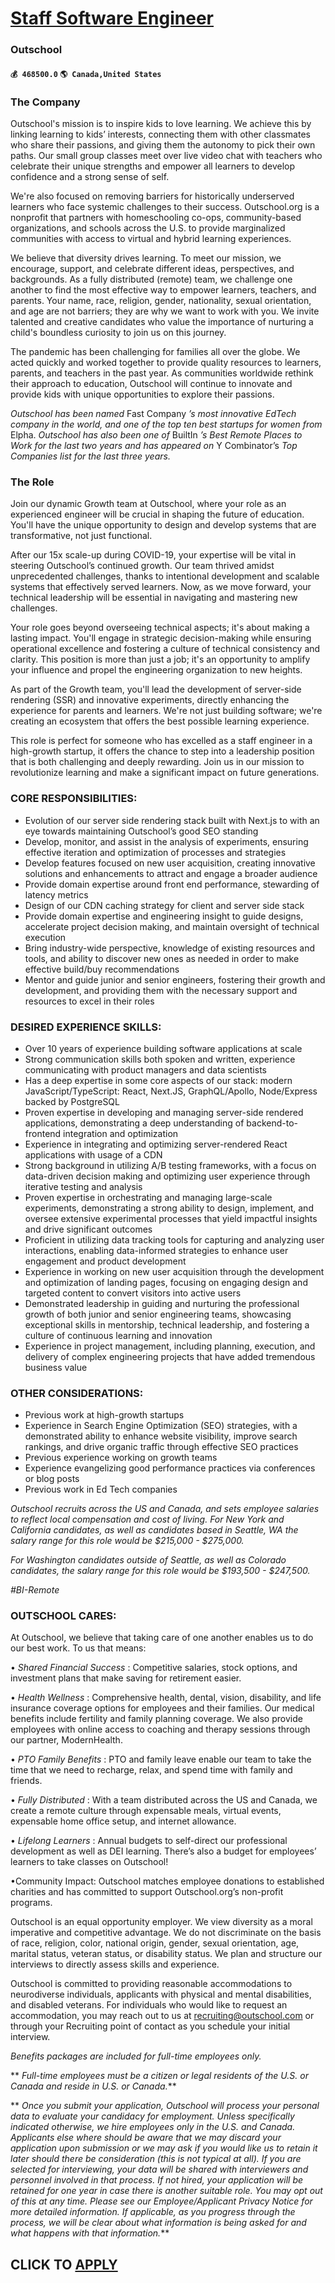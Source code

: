 # [Staff Software Engineer](https://www.remotewlb.com/apply/staff-software-engineer-75863)  
### Outschool  
#### `💰 468500.0` `🌎 Canada,United States`  

### The Company

Outschool's mission is to inspire kids to love learning. We achieve this by linking learning to kids’ interests, connecting them with other classmates who share their passions, and giving them the autonomy to pick their own paths. Our small group classes meet over live video chat with teachers who celebrate their unique strengths and empower all learners to develop confidence and a strong sense of self.

We're also focused on removing barriers for historically underserved learners who face systemic challenges to their success. Outschool.org is a nonprofit that partners with homeschooling co-ops, community-based organizations, and schools across the U.S. to provide marginalized communities with access to virtual and hybrid learning experiences.

We believe that diversity drives learning. To meet our mission, we encourage, support, and celebrate different ideas, perspectives, and backgrounds. As a fully distributed (remote) team, we challenge one another to find the most effective way to empower learners, teachers, and parents. Your name, race, religion, gender, nationality, sexual orientation, and age are not barriers; they are why we want to work with you. We invite talented and creative candidates who value the importance of nurturing a child's boundless curiosity to join us on this journey.

The pandemic has been challenging for families all over the globe. We acted quickly and worked together to provide quality resources to learners, parents, and teachers in the past year. As communities worldwide rethink their approach to education, Outschool will continue to innovate and provide kids with unique opportunities to explore their passions.

 _Outschool has been named_ Fast Company _’s most innovative EdTech company in the world, and one of the top ten best startups for women from_ Elpha. _Outschool has also been one of_ BuiltIn _’s Best Remote Places to Work for the last two years and has appeared on_ Y Combinator’s _Top Companies list for the last three years._

### The Role

Join our dynamic Growth team at Outschool, where your role as an experienced engineer will be crucial in shaping the future of education. You'll have the unique opportunity to design and develop systems that are transformative, not just functional.

After our 15x scale-up during COVID-19, your expertise will be vital in steering Outschool’s continued growth. Our team thrived amidst unprecedented challenges, thanks to intentional development and scalable systems that effectively served learners. Now, as we move forward, your technical leadership will be essential in navigating and mastering new challenges.

Your role goes beyond overseeing technical aspects; it's about making a lasting impact. You'll engage in strategic decision-making while ensuring operational excellence and fostering a culture of technical consistency and clarity. This position is more than just a job; it's an opportunity to amplify your influence and propel the engineering organization to new heights.

As part of the Growth team, you'll lead the development of server-side rendering (SSR) and innovative experiments, directly enhancing the experience for parents and learners. We're not just building software; we're creating an ecosystem that offers the best possible learning experience.

This role is perfect for someone who has excelled as a staff engineer in a high-growth startup, it offers the chance to step into a leadership position that is both challenging and deeply rewarding. Join us in our mission to revolutionize learning and make a significant impact on future generations.

### CORE RESPONSIBILITIES:

  * Evolution of our server side rendering stack built with Next.js to with an eye towards maintaining Outschool’s good SEO standing
  * Develop, monitor, and assist in the analysis of experiments, ensuring effective iteration and optimization of processes and strategies
  * Develop features focused on new user acquisition, creating innovative solutions and enhancements to attract and engage a broader audience
  * Provide domain expertise around front end performance, stewarding of latency metrics
  * Design of our CDN caching strategy for client and server side stack
  * Provide domain expertise and engineering insight to guide designs, accelerate project decision making, and maintain oversight of technical execution
  * Bring industry-wide perspective, knowledge of existing resources and tools, and ability to discover new ones as needed in order to make effective build/buy recommendations
  * Mentor and guide junior and senior engineers, fostering their growth and development, and providing them with the necessary support and resources to excel in their roles

### DESIRED EXPERIENCE SKILLS:

  * Over 10 years of experience building software applications at scale
  * Strong communication skills both spoken and written, experience communicating with product managers and data scientists
  * Has a deep expertise in some core aspects of our stack: modern JavaScript/TypeScript: React, Next.JS, GraphQL/Apollo, Node/Express backed by PostgreSQL
  * Proven expertise in developing and managing server-side rendered applications, demonstrating a deep understanding of backend-to-frontend integration and optimization
  * Experience in integrating and optimizing server-rendered React applications with usage of a CDN
  * Strong background in utilizing A/B testing frameworks, with a focus on data-driven decision making and optimizing user experience through iterative testing and analysis
  * Proven expertise in orchestrating and managing large-scale experiments, demonstrating a strong ability to design, implement, and oversee extensive experimental processes that yield impactful insights and drive significant outcomes
  * Proficient in utilizing data tracking tools for capturing and analyzing user interactions, enabling data-informed strategies to enhance user engagement and product development
  * Experience in working on new user acquisition through the development and optimization of landing pages, focusing on engaging design and targeted content to convert visitors into active users
  * Demonstrated leadership in guiding and nurturing the professional growth of both junior and senior engineering teams, showcasing exceptional skills in mentorship, technical leadership, and fostering a culture of continuous learning and innovation
  * Experience in project management, including planning, execution, and delivery of complex engineering projects that have added tremendous business value

### OTHER CONSIDERATIONS:

  * Previous work at high-growth startups
  * Experience in Search Engine Optimization (SEO) strategies, with a demonstrated ability to enhance website visibility, improve search rankings, and drive organic traffic through effective SEO practices
  * Previous experience working on growth teams
  * Experience evangelizing good performance practices via conferences or blog posts
  * Previous work in Ed Tech companies

 _Outschool recruits across the US and Canada, and sets employee salaries to reflect local compensation and cost of living. For New York and California candidates, as well as candidates based in Seattle, WA the salary range for this role would be $215,000 - $275,000._

 _For Washington candidates outside of Seattle, as well as Colorado candidates, the salary range for this role would be $193,500 - $247,500._

 _#BI-Remote_

### OUTSCHOOL CARES:

At Outschool, we believe that taking care of one another enables us to do our best work. To us that means:

• _Shared Financial Success_ : Competitive salaries, stock options, and investment plans that make saving for retirement easier.

• _Health Wellness_ : Comprehensive health, dental, vision, disability, and life insurance coverage options for employees and their families. Our medical benefits include fertility and family planning coverage. We also provide employees with online access to coaching and therapy sessions through our partner, ModernHealth.

• _PTO Family Benefits_ : PTO and family leave enable our team to take the time that we need to recharge, relax, and spend time with family and friends.

• _Fully Distributed_ : With a team distributed across the US and Canada, we create a remote culture through expensable meals, virtual events, expensable home office setup, and internet allowance.

• _Lifelong Learners_ : Annual budgets to self-direct our professional development as well as DEI learning. There’s also a budget for employees’ learners to take classes on Outschool!

•Community Impact: Outschool matches employee donations to established charities and has committed to support Outschool.org’s non-profit programs.

Outschool is an equal opportunity employer. We view diversity as a moral imperative and competitive advantage. We do not discriminate on the basis of race, religion, color, national origin, gender, sexual orientation, age, marital status, veteran status, or disability status. We plan and structure our interviews to directly assess skills and experience.

Outschool is committed to providing reasonable accommodations to neurodiverse individuals, applicants with physical and mental disabilities, and disabled veterans. For individuals who would like to request an accommodation, you may reach out to us at recruiting@outschool.com or through your Recruiting point of contact as you schedule your initial interview.

 _Benefits packages are included for full-time employees only._

 ** _Full-time employees must be a citizen or legal residents of the U.S. or Canada and reside in U.S. or Canada._**

 ** _Once you submit your application, Outschool will process your personal data to evaluate your candidacy for employment. Unless specifically indicated otherwise, we hire employees only in the U.S. and Canada. Applicants else where should be aware that we may discard your application upon submission or we may ask if you would like us to retain it later should there be consideration (this is not typical at all). If you are selected for interviewing, your data will be shared with interviewers and personnel involved in that process. If not hired, your application will be retained for one year in case there is another suitable role. You may opt out of this at any time. Please see our Employee/Applicant Privacy Notice for more detailed information. If applicable, as you progress through the process, we will be clear about what information is being asked for and what happens with that information._**

  
## CLICK TO [APPLY](https://www.remotewlb.com/apply/staff-software-engineer-75863)

